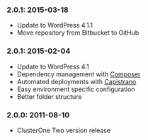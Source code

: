 ### 2.0.1: 2015-03-18

* Update to WordPress 4.1.1
* Move repository from Bitbucket to GitHub

### 2.0.1: 2015-02-04

* Update to WordPress 4.1
* Dependency management with [Composer](http://getcomposer.org)
* Automated deployments with [Capistrano](http://www.capistranorb.com/)
* Easy environment specific configuration
* Better folder structure

### 2.0.0: 2011-08-10

* ClusterOne Two version release
